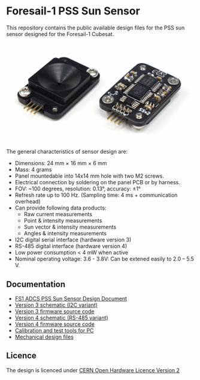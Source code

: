 # Foresail-1 PSS Sun Sensor

This repository contains the public available design files for the PSS sun sensor designed for the Foresail-1 Cubesat.

![PSS Sun Sensor Prototype v2](docs/pss_v2.jpg)

The general characteristics of sensor design are:
- Dimensions: 24 mm × 16 mm × 6 mm
- Mass: 4 grams
- Panel mountedable into 14x14 mm hole with two M2 screws.
- Electrical connection by soldering on the panel PCB or by harness.
- FOV: ~100 degrees, resolution: 0.13°, accuracy: ±1°
- Refresh rate up to 100 Hz. (Sampling time: 4 ms + communication overhead)
- Can provide following data products:
    - Raw current measurements
    - Point & intensity measurements
    - Sun vector & intensity measurements
    - Angles & intensity measurements
- I2C digital serial interface (hardware version 3)
- RS-485 digital interface (hardware version 4)
- Low power consumption < 4 mW when active
- Nominal operating voltage: 3.6 - 3.8V: Can be extened easily to 2.0 – 5.5 V.

## Documentation

- [FS1 ADCS PSS Sun Sensor Design Document](docs/FS1p_ADCS_PSS_Sun_Sensor_Design_Document.pdf)
- [Version 3 schematic (I2C variant)](v3/pss_v3_schema.pdf)
- [Version 3 firmware source code](v3/fw)
- [Version 4 schematic (RS-485 variant)](v4/pss_v4_schema.pdf)
- [Version 4 firmware source code](v4/fw)
- [Calibration and test tools for PC](calibration)
- [Mechanical design files](mechanical)

## Licence

The design is licenced under [CERN Open Hardware Licence Version 2](LICENCE) 